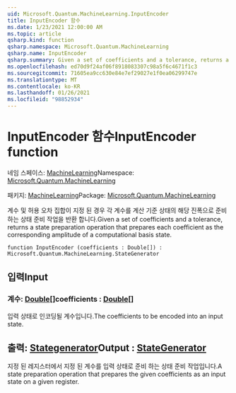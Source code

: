 ```yaml
---
uid: Microsoft.Quantum.MachineLearning.InputEncoder
title: InputEncoder 함수
ms.date: 1/23/2021 12:00:00 AM
ms.topic: article
qsharp.kind: function
qsharp.namespace: Microsoft.Quantum.MachineLearning
qsharp.name: InputEncoder
qsharp.summary: Given a set of coefficients and a tolerance, returns a state preparation operation that prepares each coefficient as the corresponding amplitude of a computational basis state.
ms.openlocfilehash: ed70d9f24af06f8918083307c98a5f6c4671f1c3
ms.sourcegitcommit: 71605ea9cc630e84e7ef29027e1f0ea06299747e
ms.translationtype: MT
ms.contentlocale: ko-KR
ms.lasthandoff: 01/26/2021
ms.locfileid: "98852934"
---
```

# <a name="inputencoder-function"></a><span data-ttu-id="3827a-102">InputEncoder 함수</span><span class="sxs-lookup"><span data-stu-id="3827a-102">InputEncoder function</span></span>

<span data-ttu-id="3827a-103">네임 스페이스: [MachineLearning](xref:Microsoft.Quantum.MachineLearning)</span><span class="sxs-lookup"><span data-stu-id="3827a-103">Namespace: [Microsoft.Quantum.MachineLearning](xref:Microsoft.Quantum.MachineLearning)</span></span>

<span data-ttu-id="3827a-104">패키지: [MachineLearning](https://nuget.org/packages/Microsoft.Quantum.MachineLearning)</span><span class="sxs-lookup"><span data-stu-id="3827a-104">Package: [Microsoft.Quantum.MachineLearning](https://nuget.org/packages/Microsoft.Quantum.MachineLearning)</span></span>


<span data-ttu-id="3827a-105">계수 및 허용 오차 집합이 지정 된 경우 각 계수를 계산 기준 상태의 해당 진폭으로 준비 하는 상태 준비 작업을 반환 합니다.</span><span class="sxs-lookup"><span data-stu-id="3827a-105">Given a set of coefficients and a tolerance, returns a state preparation operation that prepares each coefficient as the corresponding amplitude of a computational basis state.</span></span>

```qsharp
function InputEncoder (coefficients : Double[]) : Microsoft.Quantum.MachineLearning.StateGenerator
```


## <a name="input"></a><span data-ttu-id="3827a-106">입력</span><span class="sxs-lookup"><span data-stu-id="3827a-106">Input</span></span>

### <a name="coefficients--double"></a><span data-ttu-id="3827a-107">계수: [Double](xref:microsoft.quantum.lang-ref.double)[]</span><span class="sxs-lookup"><span data-stu-id="3827a-107">coefficients : [Double](xref:microsoft.quantum.lang-ref.double)[]</span></span>

<span data-ttu-id="3827a-108">입력 상태로 인코딩될 계수입니다.</span><span class="sxs-lookup"><span data-stu-id="3827a-108">The coefficients to be encoded into an input state.</span></span>



## <a name="output--stategenerator"></a><span data-ttu-id="3827a-109">출력: [Stategenerator](xref:Microsoft.Quantum.MachineLearning.StateGenerator)</span><span class="sxs-lookup"><span data-stu-id="3827a-109">Output : [StateGenerator](xref:Microsoft.Quantum.MachineLearning.StateGenerator)</span></span>

<span data-ttu-id="3827a-110">지정 된 레지스터에서 지정 된 계수를 입력 상태로 준비 하는 상태 준비 작업입니다.</span><span class="sxs-lookup"><span data-stu-id="3827a-110">A state preparation operation that prepares the given coefficients as an input state on a given register.</span></span>